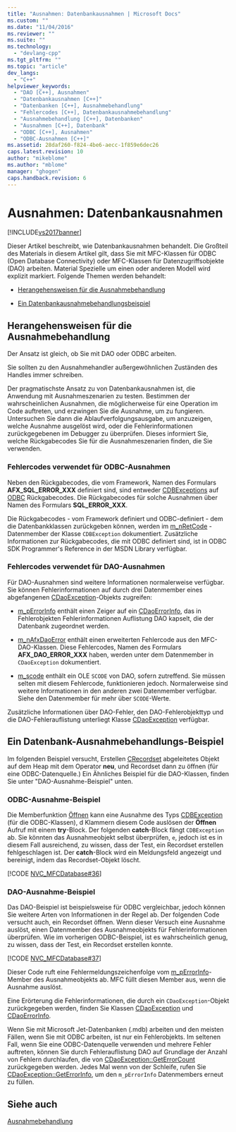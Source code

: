 ```yaml
---
title: "Ausnahmen: Datenbankausnahmen | Microsoft Docs"
ms.custom: ""
ms.date: "11/04/2016"
ms.reviewer: ""
ms.suite: ""
ms.technology: 
  - "devlang-cpp"
ms.tgt_pltfrm: ""
ms.topic: "article"
dev_langs: 
  - "C++"
helpviewer_keywords: 
  - "DAO [C++], Ausnahmen"
  - "Datenbankausnahmen [C++]"
  - "Datenbanken [C++], Ausnahmebehandlung"
  - "Fehlercodes [C++], Datenbankausnahmebehandlung"
  - "Ausnahmebehandlung [C++], Datenbanken"
  - "Ausnahmen [C++], Datenbank"
  - "ODBC [C++], Ausnahmen"
  - "ODBC-Ausnahmen [C++]"
ms.assetid: 28daf260-f824-4be6-aecc-1f859e6dec26
caps.latest.revision: 10
author: "mikeblome"
ms.author: "mblome"
manager: "ghogen"
caps.handback.revision: 6
---
```

# Ausnahmen: Datenbankausnahmen
[!INCLUDE[vs2017banner](../assembler/inline/includes/vs2017banner.md)]

Dieser Artikel beschreibt, wie Datenbankausnahmen behandelt.  Die Großteil des Materials in diesem Artikel gilt, dass Sie mit MFC\-Klassen für ODBC \(Open Database Connectivity\) oder MFC\-Klassen für Datenzugriffsobjekte \(DAO\) arbeiten.  Material Spezielle um einen oder anderen Modell wird explizit markiert.  Folgende Themen werden behandelt:  
  
-   [Herangehensweisen für die Ausnahmebehandlung](#_core_approaches_to_exception_handling)  
  
-   [Ein Datenbankausnahmebehandlungsbeispiel](#_core_a_database_exception.2d.handling_example)  
  
##  <a name="_core_approaches_to_exception_handling"></a> Herangehensweisen für die Ausnahmebehandlung  
 Der Ansatz ist gleich, ob Sie mit DAO oder ODBC arbeiten.  
  
 Sie sollten zu den Ausnahmehandler außergewöhnlichen Zuständen des Handles immer schreiben.  
  
 Der pragmatischste Ansatz zu von Datenbankausnahmen ist, die Anwendung mit Ausnahmeszenarien zu testen.  Bestimmen der wahrscheinlichen Ausnahmen, die möglicherweise für eine Operation im Code auftreten, und erzwingen Sie die Ausnahme, um zu fungieren.  Untersuchen Sie dann die Ablaufverfolgungsausgabe, um anzuzeigen, welche Ausnahme ausgelöst wird, oder die Fehlerinformationen zurückgegebenen im Debugger zu überprüfen.  Dieses informiert Sie, welche Rückgabecodes Sie für die Ausnahmeszenarien finden, die Sie verwenden.  
  
### Fehlercodes verwendet für ODBC\-Ausnahmen  
 Neben den Rückgabecodes, die vom Framework, Namen des Formulars **AFX\_SQL\_ERROR\_XXX** definiert sind, sind entweder [CDBExceptions](../mfc/reference/cdbexception-class.md) auf [ODBC](../data/odbc/odbc-basics.md) Rückgabecodes.  Die Rückgabecodes für solche Ausnahmen über Namen des Formulars **SQL\_ERROR\_XXX**.  
  
 Die Rückgabecodes \- vom Framework definiert und ODBC\-definiert \- dem die Datenbankklassen zurückgeben können, werden im [m\_nRetCode](../Topic/CDBException::m_nRetCode.md) \- Datenmember der Klasse `CDBException` dokumentiert.  Zusätzliche Informationen zur Rückgabecodes, die mit ODBC definiert sind, ist in ODBC SDK Programmer's Reference in der MSDN Library verfügbar.  
  
### Fehlercodes verwendet für DAO\-Ausnahmen  
 Für DAO\-Ausnahmen sind weitere Informationen normalerweise verfügbar.  Sie können Fehlerinformationen auf durch drei Datenmember eines abgefangenen [CDaoException](../mfc/reference/cdaoexception-class.md)\-Objekts zugreifen:  
  
-   [m\_pErrorInfo](../Topic/CDaoException::m_pErrorInfo.md) enthält einen Zeiger auf ein [CDaoErrorInfo](../mfc/reference/cdaoerrorinfo-structure.md), das in Fehlerobjekten Fehlerinformationen Auflistung DAO kapselt, die der Datenbank zugeordnet werden.  
  
-   [m\_nAfxDaoError](../Topic/CDaoException::m_nAfxDaoError.md) enthält einen erweiterten Fehlercode aus den MFC\-DAO\-Klassen.  Diese Fehlercodes, Namen des Formulars **AFX\_DAO\_ERROR\_XXX** haben, werden unter dem Datenmember in `CDaoException` dokumentiert.  
  
-   [m\_scode](../Topic/CDaoException::m_scode.md) enthält ein OLE `SCODE` von DAO, sofern zutreffend.  Sie müssen selten mit diesem Fehlercode, funktionieren jedoch.  Normalerweise sind weitere Informationen in den anderen zwei Datenmember verfügbar.  Siehe den Datenmember für mehr über `SCODE`\-Werte.  
  
 Zusätzliche Informationen über DAO\-Fehler, den DAO\-Fehlerobjekttyp und die DAO\-Fehlerauflistung unterliegt Klasse [CDaoException](../mfc/reference/cdaoexception-class.md) verfügbar.  
  
##  <a name="_core_a_database_exception.2d.handling_example"></a> Ein Datenbank\-Ausnahmebehandlungs\-Beispiel  
 Im folgenden Beispiel versucht, Erstellen [CRecordset](../mfc/reference/crecordset-class.md) abgeleitetes Objekt auf dem Heap mit dem Operator **neu**, und Recordset dann zu öffnen \(für eine ODBC\-Datenquelle.\)  Ein Ähnliches Beispiel für die DAO\-Klassen, finden Sie unter "DAO\-Ausnahme\-Beispiel" unten.  
  
### ODBC\-Ausnahme\-Beispiel  
 Die Memberfunktion [Öffnen](../Topic/CRecordset::Open.md) kann eine Ausnahme des Typs [CDBException](../mfc/reference/cdbexception-class.md) \(für die ODBC\-Klassen\), d Klammern diesem Code auslösen der **Öffnen** Aufruf mit einem **try**\-Block.  Der folgenden **catch**\-Block fängt `CDBException` ab.  Sie könnten das Ausnahmeobjekt selbst überprüfen, `e`, jedoch ist es in diesem Fall ausreichend, zu wissen, dass der Test, ein Recordset erstellen fehlgeschlagen ist.  Der **catch**\-Block wird ein Meldungsfeld angezeigt und bereinigt, indem das Recordset\-Objekt löscht.  
  
 [!CODE [NVC_MFCDatabase#36](../CodeSnippet/VS_Snippets_Cpp/NVC_MFCDatabase#36)]  
  
### DAO\-Ausnahme\-Beispiel  
 Das DAO\-Beispiel ist beispielsweise für ODBC vergleichbar, jedoch können Sie weitere Arten von Informationen in der Regel ab.  Der folgenden Code versucht auch, ein Recordset öffnen.  Wenn dieser Versuch eine Ausnahme auslöst, einen Datenmember des Ausnahmeobjekts für Fehlerinformationen überprüfen.  Wie im vorherigen ODBC\-Beispiel, ist es wahrscheinlich genug, zu wissen, dass der Test, ein Recordset erstellen konnte.  
  
 [!CODE [NVC_MFCDatabase#37](../CodeSnippet/VS_Snippets_Cpp/NVC_MFCDatabase#37)]  
  
 Dieser Code ruft eine Fehlermeldungszeichenfolge vom [m\_pErrorInfo](../Topic/CDaoException::m_pErrorInfo.md)\-Member des Ausnahmeobjekts ab.  MFC füllt diesen Member aus, wenn die Ausnahme auslöst.  
  
 Eine Erörterung die Fehlerinformationen, die durch ein `CDaoException`\-Objekt zurückgegeben werden, finden Sie Klassen [CDaoException](../mfc/reference/cdaoexception-class.md) und [CDaoErrorInfo](../mfc/reference/cdaoerrorinfo-structure.md).  
  
 Wenn Sie mit Microsoft Jet\-Datenbanken \(.mdb\) arbeiten und den meisten Fällen, wenn Sie mit ODBC arbeiten, ist nur ein Fehlerobjekts.  Im seltenen Fall, wenn Sie eine ODBC\-Datenquelle verwenden und mehrere Fehler auftreten, können Sie durch Fehlerauflistung DAO auf Grundlage der Anzahl von Fehlern durchlaufen, die von [CDaoException::GetErrorCount](../Topic/CDaoException::GetErrorCount.md) zurückgegeben werden.  Jedes Mal wenn von der Schleife, rufen Sie [CDaoException::GetErrorInfo](../Topic/CDaoException::GetErrorInfo.md), um den `m_pErrorInfo` Datenmembers erneut zu füllen.  
  
## Siehe auch  
 [Ausnahmebehandlung](../mfc/exception-handling-in-mfc.md)